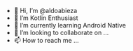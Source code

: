 - 👋 Hi, I’m @aldoabieza
- 👀 I’m Kotlin Enthusiast
- 🌱 I’m currently learning Android Native 
- 💞️ I’m looking to collaborate on ...
- 📫 How to reach me ...

<!---
aldoabieza/aldoabieza is a ✨ special ✨ repository because its `README.md` (this file) appears on your GitHub profile.
You can click the Preview link to take a look at your changes.
--->
